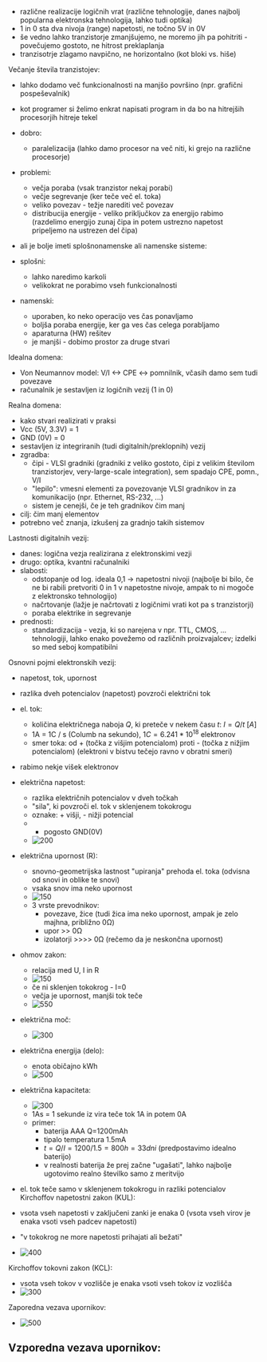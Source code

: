- različne realizacije logičnih vrat (različne tehnologije, danes najbolj popularna elektronska tehnologija, lahko tudi optika)
- 1 in 0 sta dva nivoja (range) napetosti, ne točno 5V in 0V
- še vedno lahko tranzistorje zmanjšujemo, ne moremo jih pa pohitriti - povečujemo gostoto, ne hitrost preklaplanja
- tranzisotrje zlagamo navpično, ne horizontalno (kot bloki vs. hiše)

Večanje števila tranzistojev:
- lahko dodamo več funkcionalnosti na manjšo površino (npr. grafični pospeševalnik)
- kot programer si želimo enkrat napisati program in da bo na hitrejših procesorjih hitreje tekel
- dobro:
	- paralelizacija (lahko damo procesor na več niti, ki grejo na različne procesorje)
- problemi:
	- večja poraba (vsak tranzistor nekaj porabi)
	- večje segrevanje (ker teče več el. toka)
	- veliko povezav - težje narediti več povezav
	- distribucija energije - veliko priključkov za energijo rabimo (razdelimo energijo zunaj čipa in potem ustrezno napetost pripeljemo na ustrezen del čipa)

- ali je bolje imeti splošnonamenske ali namenske sisteme:
- splošni:
	- lahko naredimo karkoli
	- velikokrat ne porabimo vseh funkcionalnosti
- namenski:
	- uporaben, ko neko operacijo ves čas ponavljamo
	- boljša poraba energije, ker ga ves čas celega porabljamo
	- aparaturna (HW) rešitev
	- je manjši - dobimo prostor za druge stvari

Idealna domena:
- Von Neumannov model: V/I <-> CPE <-> pomnilnik, včasih damo sem tudi povezave
- računalnik je sestavljen iz logičnih vezij (1 in 0)

Realna domena:
- kako stvari realizirati v praksi
- Vcc (5V, 3.3V) = 1
- GND (0V) = 0
- sestavljen iz integriranih (tudi digitalnih/preklopnih) vezij
- zgradba:
	- čipi - VLSI gradniki (gradniki z veliko gostoto, čipi z velikim številom tranzistorjev, very-large-scale integration), sem spadajo CPE, pomn., V/I
	- "lepilo": vmesni elementi za povezovanje VLSI gradnikov in za komunikacijo (npr. Ethernet, RS-232, ...)
	- sistem je cenejši, če je teh gradnikov čim manj
- cilj: čim manj elementov
- potrebno več znanja, izkušenj za gradnjo takih sistemov

Lastnosti digitalnih vezij:
- danes: logična vezja realizirana z elektronskimi vezji
- drugo: optika, kvantni računalniki
- slabosti:
	- odstopanje od log. ideala 0,1 -> napetostni nivoji (najbolje bi bilo, če ne bi rabili pretvoriti 0 in 1 v napetostne nivoje, ampak to ni mogoče z elektronsko tehnologijo)
	- načrtovanje (lažje je načrtovati z logičnimi vrati kot pa s tranzistorji)
	- poraba elektrike in segrevanje
- prednosti:
	- standardizacija - vezja, ki so narejena v npr. TTL, CMOS, ... tehnologiji, lahko enako povežemo od različnih proizvajalcev; izdelki so med seboj kompatibilni

Osnovni pojmi elektronskih vezij:
- napetost, tok, upornost
- razlika dveh potencialov (napetost) povzroči električni tok
- el. tok:
	- količina električnega naboja $Q$, ki preteče v nekem času $t$: $I = Q/t$ $[A]$
	- 1A = 1C / s (Columb na sekundo), $1C = 6.241 * 10^{18}$ elektronov
	- smer toka: od + (točka z višjim potencialom) proti - (točka z nižjim potencialom) (elektroni v bistvu tečejo ravno v obratni smeri)
- rabimo nekje višek elektronov
- električna napetost:
	- razlika električnih potencialov v dveh točkah
	- "sila", ki povzroči el. tok v sklenjenem tokokrogu
	- oznake: + višji, - nižji potencial
	- - pogosto GND(0V)
	- ![200](../../Images2/Pasted%20image%2020241008115719.png)
- električna upornost (R):
	- snovno-geometrijska lastnost "upiranja" prehoda el. toka (odvisna od snovi in oblike te snovi)
	- vsaka snov ima neko upornost
	- ![150](../../Images2/Pasted%20image%2020241008120124.png)
	- 3 vrste prevodnikov:
		- povezave, žice (tudi žica ima neko upornost, ampak je zelo majhna, približno 0Ω)
		- upor >> 0Ω
		- izolatorji >>>> 0Ω (rečemo da je neskončna upornost)
- ohmov zakon:
	- relacija med U, I in R
	- ![150](../../Images2/Pasted%20image%2020241008122053.png)
	- če ni sklenjen tokokrog - I=0
	- večja je upornost, manjši tok teče
	- ![550](../../Images2/Pasted%20image%2020241008122636.png)
- električna moč:
	- ![300](../../Images2/Pasted%20image%2020241008122721.png)
- električna energija (delo):
	- enota običajno kWh
	- ![500](../../Images2/Pasted%20image%2020241008123103.png)
- električna kapaciteta:
	- ![300](../../Images2/Pasted%20image%2020241008123204.png)
	- 1As = 1 sekunde iz vira teče tok 1A in potem 0A
	- primer:
		- baterija AAA Q=1200mAh
		- tipalo temperatura 1.5mA
		- $t = Q/I = 1200 / 1.5 = 800h = 33dni$ (predpostavimo idealno baterijo)
		- v realnosti baterija že prej začne "ugašati", lahko najbolje ugotovimo realno številko samo z meritvijo

- el. tok teče samo v sklenjenem tokokrogu in razliki potencialov
Kirchoffov napetostni zakon (KUL):
- vsota vseh napetosti v zaključeni zanki je enaka 0 (vsota vseh virov je enaka vsoti vseh padcev napetosti)
- "v tokokrog ne more napetosti prihajati ali bežati"
- ![400](../../Images2/Pasted%20image%2020241008124603.png)

Kirchoffov tokovni zakon (KCL):
- vsota vseh tokov v vozlišče je enaka vsoti vseh tokov iz vozlišča
- ![300](../../Images2/Pasted%20image%2020241008125034.png)

Zaporedna vezava upornikov:
- ![500](../../Images2/Pasted%20image%2020241008125604.png)

Vzporedna vezava upornikov:
- 